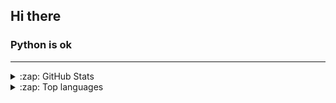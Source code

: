 ## Hi there

### Python is ok
---

<details>
  <summary>:zap: GitHub Stats</summary>

  <img align="left" alt="GitHub Stats" src="https://github-readme-stats.vercel.app/api?username=flamptx&theme=tokyonight&show_icons=true" />
  <br />
</details>

<details>
  <summary>:zap: Top languages</summary>

  <img align="left" alt="Top langs" src="https://github-readme-stats.vercel.app/api/top-langs/?username=flamptx&layout=compact&theme=tokyonight" />
  
</details>
